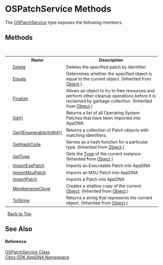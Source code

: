 # OSPatchService Methods
 

The <a href="T_Citrix_SDK_AppDNA_OSPatchService">OSPatchService</a> type exposes the following members.


## Methods
&nbsp;<table><tr><th></th><th>Name</th><th>Description</th></tr><tr><td>![Public method](media/pubmethod.gif "Public method")</td><td><a href="M_Citrix_SDK_AppDNA_OSPatchService_Delete">Delete</a></td><td>
Deletes the specified patch by identifier.</td></tr><tr><td>![Public method](media/pubmethod.gif "Public method")</td><td><a href="http://msdn2.microsoft.com/en-us/library/bsc2ak47" target="_blank">Equals</a></td><td>
Determines whether the specified object is equal to the current object.
 (Inherited from <a href="http://msdn2.microsoft.com/en-us/library/e5kfa45b" target="_blank">Object</a>.)</td></tr><tr><td>![Protected method](media/protmethod.gif "Protected method")</td><td><a href="http://msdn2.microsoft.com/en-us/library/4k87zsw7" target="_blank">Finalize</a></td><td>
Allows an object to try to free resources and perform other cleanup operations before it is reclaimed by garbage collection.
 (Inherited from <a href="http://msdn2.microsoft.com/en-us/library/e5kfa45b" target="_blank">Object</a>.)</td></tr><tr><td>![Public method](media/pubmethod.gif "Public method")</td><td><a href="M_Citrix_SDK_AppDNA_OSPatchService_Get">Get()</a></td><td>
Returns a list of all Operating System Patches that have been imported into AppDNA</td></tr><tr><td>![Public method](media/pubmethod.gif "Public method")</td><td><a href="M_Citrix_SDK_AppDNA_OSPatchService_Get_1">Get(IEnumerable(Int64))</a></td><td>
Returns a collection of Patch objects with matching identifiers.</td></tr><tr><td>![Public method](media/pubmethod.gif "Public method")</td><td><a href="http://msdn2.microsoft.com/en-us/library/zdee4b3y" target="_blank">GetHashCode</a></td><td>
Serves as a hash function for a particular type.
 (Inherited from <a href="http://msdn2.microsoft.com/en-us/library/e5kfa45b" target="_blank">Object</a>.)</td></tr><tr><td>![Public method](media/pubmethod.gif "Public method")</td><td><a href="http://msdn2.microsoft.com/en-us/library/dfwy45w9" target="_blank">GetType</a></td><td>
Gets the <a href="http://msdn2.microsoft.com/en-us/library/42892f65" target="_blank">Type</a> of the current instance.
 (Inherited from <a href="http://msdn2.microsoft.com/en-us/library/e5kfa45b" target="_blank">Object</a>.)</td></tr><tr><td>![Public method](media/pubmethod.gif "Public method")</td><td><a href="M_Citrix_SDK_AppDNA_OSPatchService_ImportExePatch">ImportExePatch</a></td><td>
Imports an Executable Patch into AppDNA</td></tr><tr><td>![Public method](media/pubmethod.gif "Public method")</td><td><a href="M_Citrix_SDK_AppDNA_OSPatchService_ImportMsuPatch">ImportMsuPatch</a></td><td>
Imports an MSU Patch into AppDNA</td></tr><tr><td>![Public method](media/pubmethod.gif "Public method")</td><td><a href="M_Citrix_SDK_AppDNA_OSPatchService_ImportPatch">ImportPatch</a></td><td>
Imports a Patch into AppDNA</td></tr><tr><td>![Protected method](media/protmethod.gif "Protected method")</td><td><a href="http://msdn2.microsoft.com/en-us/library/57ctke0a" target="_blank">MemberwiseClone</a></td><td>
Creates a shallow copy of the current <a href="http://msdn2.microsoft.com/en-us/library/e5kfa45b" target="_blank">Object</a>.
 (Inherited from <a href="http://msdn2.microsoft.com/en-us/library/e5kfa45b" target="_blank">Object</a>.)</td></tr><tr><td>![Public method](media/pubmethod.gif "Public method")</td><td><a href="http://msdn2.microsoft.com/en-us/library/7bxwbwt2" target="_blank">ToString</a></td><td>
Returns a string that represents the current object.
 (Inherited from <a href="http://msdn2.microsoft.com/en-us/library/e5kfa45b" target="_blank">Object</a>.)</td></tr></table>&nbsp;
<a href="#ospatchservice-methods">Back to Top</a>

## See Also


#### Reference
<a href="T_Citrix_SDK_AppDNA_OSPatchService">OSPatchService Class</a><br /><a href="N_Citrix_SDK_AppDNA">Citrix.SDK.AppDNA Namespace</a><br />